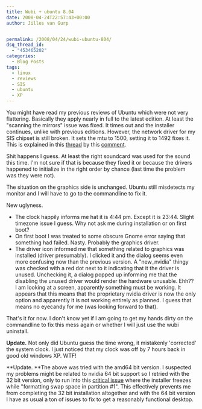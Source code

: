 ```yaml
---
title: Wubi + ubuntu 8.04
date: 2008-04-24T22:57:43+00:00
author: Jilles van Gurp


permalink: /2008/04/24/wubi-ubuntu-804/
dsq_thread_id:
  - "453465202"
categories:
  - Blog Posts
tags:
  - linux
  - reviews
  - SIS
  - ubuntu
  - XP
---
```

You might have read my previous reviews of Ubuntu which were not very flattering. Basically they apply nearly in full to the latest edition. At least the "scanning the mirrors" issue was fixed. It times out and the installer continues, unlike with previous editions. However, the network driver for my SIS chipset is still broken. It sets the mtu to 1500, setting it to 1492 fixes it. This is explained in this [thread](http://ubuntuforums.org/showthread.php?t=395712) by this [comment](http://ubuntuforums.org/showpost.php?p=2670842&postcount=6).

Shit happens I guess. At least the right soundcard was used for the sound this time. I'm not sure if that is because they fixed it or because the drivers happened to initialize in the right order by chance (last time the problem was they were not).

The situation on the graphics side is unchanged. Ubuntu still misdetects my monitor and I will have to go to the commandline to fix it.

New uglyness.

- The clock happily informs me hat it is 4:44 pm. Except it is 23:44. Slight timezone issue I guess. Why not ask me during installation or on first boot?
- On first boot I was treated to some obscure Gnome error saying that something had failed. Nasty. Probably the graphics driver.
- The driver icon informed me that something related to graphics was installed (driver presumably). I clicked it and the dialog seems even more confusing now than the previous version. A "new_nvidia" thingy was checked with a red dot next to it indicating that it the driver is unused. Unchecking it, a dialog popped up informing me that the disabling the unused driver would render the hardware unusable. Ehh?? I am looking at a screen, apparently something must be working. It appears that this means that the proprietary nvidia driver is now the only option and apparently it is not working entirely as planned. I guess that means no eyecandy for me (was looking forward to that).

That's it for now. I don't know yet if I am going to get my hands dirty on the commandline to fix this mess again or whether I will just use the wubi uninstall.

**Update.** Not only did Ubuntu guess the time wrong, it mistakenly 'corrected' the system clock. I just noticed that my clock was off by 7 hours back in good old windows XP. WTF!

**Update. **The above was tried with the amd64 bit version. I suspected my problems might be related to nvidia 64 bit support so I retried with the 32 bit version, only to run into this [critical issue](http://ubuntuforums.org/showthread.php?t=766320) where the installer freezes while "formatting swap space in partition #1". This effectively prevents me from completing the 32 bit installation altogether and with the 64 bit version I have as usual a ton of issues to fix to get a reasonably functional desktop.